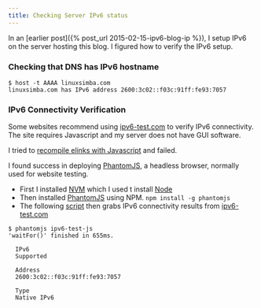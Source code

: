 ```yaml
---
title: Checking Server IPv6 status
---
```


In an [earlier post]({% post_url 2015-02-15-ipv6-blog-ip %}), I setup IPv6 on
the server hosting this blog. I figured how to verify the IPv6 setup.

### Checking that DNS has IPv6 hostname 
```
$ host -t AAAA linuxsimba.com
linuxsimba.com has IPv6 address 2600:3c02::f03c:91ff:fe93:7057
```

### IPv6 Connectivity Verification
Some websites recommend using [ipv6-test.com](http://ipv6-test.com) to verify
IPv6 connectivity. The site requires Javascript and my server does not have GUI
software. 

I tried to [recompile
elinks with
Javascript]('http://elinks.or.cz/documentation/html/manual.html-chunked/ch01s06.html') and failed.  

I found success in deploying [PhantomJS](http://phantomjs.org/), a headless
browser, normally used for website testing.

* First I installed [NVM](https://github.com/creationix/nvm) 
which I used t install [Node](http://nodejs.org) 
* Then installed [PhantomJS](http://phantomjs.org) using NPM. 
`npm install -g phantomjs`
* The following [script](https://gist.github.com/skamithi/6cb7e26975eb3ee472eb) then grabs IPv6 connectivity results from
[ipv6-test.com](http://ipv6-test.com)  

```
$ phantomjs ipv6-test-js
'waitFor()' finished in 655ms.

  IPv6
  Supported

  Address
  2600:3c02::f03c:91ff:fe93:7057

  Type
  Native IPv6

```

